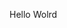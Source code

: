 Hello Wolrd













































































































































































































































































































































































































































































































































































































































































































































































































































































































































































































































































































































































































































































































































































































































































































































































































































































































































































































































































































































































































































































































































































































































































